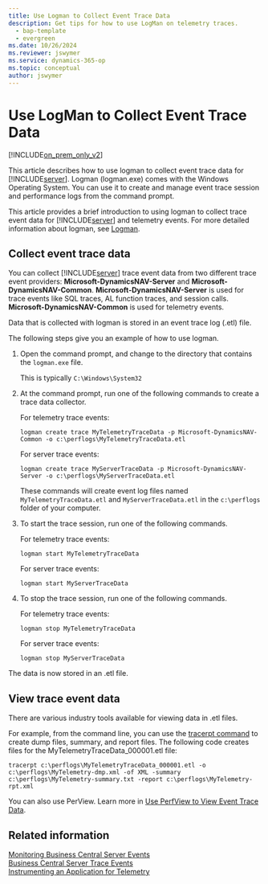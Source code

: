 ```yaml
---
title: Use Logman to Collect Event Trace Data
description: Get tips for how to use LogMan on telemetry traces.
  - bap-template
  - evergreen
ms.date: 10/26/2024
ms.reviewer: jswymer
ms.service: dynamics-365-op
ms.topic: conceptual
author: jswymer
---
```

# Use LogMan to Collect Event Trace Data

[!INCLUDE[on_prem_only_v2](../developer/includes/on_prem_only_v2.md)]

This article describes how to use logman to collect event trace data for [!INCLUDE[server](../developer/includes/server.md)]. Logman (logman.exe) comes with the Windows Operating System. You can use it to create and manage event trace session and performance logs from the command prompt.

This article provides a brief introduction to using logman to collect trace event data for [!INCLUDE[server](../developer/includes/server.md)] and telemetry events. For more detailed information about logman, see [Logman](/previous-versions/windows/it-pro/windows-server-2012-R2-and-2012/cc753820(v=ws.11)).
  
## Collect event trace data

You can collect [!INCLUDE[server](../developer/includes/server.md)] trace event data from two different trace event providers: **Microsoft-DynamicsNAV-Server** and **Microsoft-DynamicsNAV-Common**. **Microsoft-DynamicsNAV-Server** is used for trace events like SQL traces, AL function traces, and session calls. **Microsoft-DynamicsNAV-Common** is used for telemetry events. 

Data that is collected with logman is stored in an event trace log \(.etl\) file.  

The following steps give you an example of how to use logman. 
  
1. Open the command prompt, and change to the directory that contains the `logman.exe` file.

   This is typically `C:\Windows\System32`

1. At the command prompt, run one of the following commands to create a trace data collector. 

   For telemetry trace events:

   ```
   logman create trace MyTelemetryTraceData -p Microsoft-DynamicsNAV-Common -o c:\perflogs\MyTelemetryTraceData.etl
   ```

   For server trace events:

   ```
   logman create trace MyServerTraceData -p Microsoft-DynamicsNAV-Server -o c:\perflogs\MyServerTraceData.etl
   ```

   These commands will create event log files named `MyTelemetryTraceData.etl` and `MyServerTraceData.etl` in the `c:\perflogs` folder of your computer. 

1. To start the trace session, run one of the following commands.

   For telemetry trace events:

   ```
   logman start MyTelemetryTraceData 
   ```

   For server trace events:

   ```
   logman start MyServerTraceData 
   ```

1. To stop the trace session, run one of the following commands. 

   For telemetry trace events:

   ```
   logman stop MyTelemetryTraceData 
   ```

   For server trace events:

   ```
   logman stop MyServerTraceData 
   ```

The data is now stored in an .etl file. 

## View trace event data

There are various industry tools available for viewing data in .etl files.

For example, from the command line, you can use the
 [tracerpt command](/previous-versions/windows/it-pro/windows-server-2012-R2-and-2012/cc732700(v=ws.11)) to create dump files, summary, and report files. The following code creates files for the MyTelemetryTraceData_000001.etl file:  
  
```
tracerpt c:\perflogs\MyTelemetryTraceData_000001.etl -o c:\perflogs\MyTelemetry-dmp.xml -of XML -summary c:\perflogs\MyTelemetry-summary.txt -report c:\perflogs\MyTelemetry-rpt.xml
```

You can also use PerView. Learn more in [Use PerfView to View Event Trace Data](monitor-use-perfview-view-event-trace-data.md).
  
## Related information  
 [Monitoring Business Central Server Events](monitor-server-events.md)   
 [Business Central Server Trace Events](server-trace-events.md)  
 [Instrumenting an Application for Telemetry](../developer/devenv-instrument-application-for-telemetry.md)  
